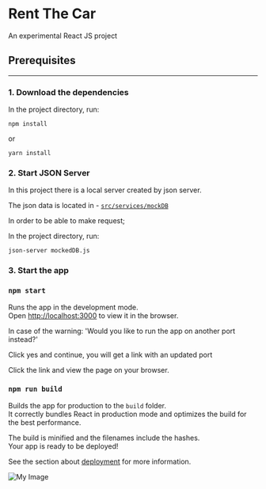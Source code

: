 # Rent The Car

An experimental React JS project

## Prerequisites
***


### 1. Download the dependencies

In the project directory, run:

```
npm install
```

or

```
yarn install
```

### 2. Start JSON Server

In this project there is a local server created by json server.

The json data is located in - [`src/services/mockDB`](src/services/mockDB)

In order to be able to make request;

In the project directory, run:

```
json-server mockedDB.js
```


### 3. Start the app

### `npm start`

Runs the app in the development mode.\
Open [http://localhost:3000](http://localhost:3000) to view it in the browser.

In case of the warning:  'Would you like to run the app on another port instead?'

Click yes and continue, you will get a link with an updated port 

Click the link and view the page on your browser.


### `npm run build`

Builds the app for production to the `build` folder.\
It correctly bundles React in production mode and optimizes the build for the best performance.

The build is minified and the filenames include the hashes.\
Your app is ready to be deployed!

See the section about [deployment](https://facebook.github.io/create-react-app/docs/deployment) for more information.

![My Image](https://user-images.githubusercontent.com/37984694/185241762-8ffb88f6-120e-4249-9b2a-ca3262ac53cf.jpeg)
